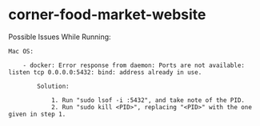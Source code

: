 # corner-food-market-website

Possible Issues While Running:

    Mac OS:

        - docker: Error response from daemon: Ports are not available: listen tcp 0.0.0.0:5432: bind: address already in use.

            Solution:

                1. Run "sudo lsof -i :5432", and take note of the PID.
                2. Run "sudo kill <PID>", replacing "<PID>" with the one given in step 1.
